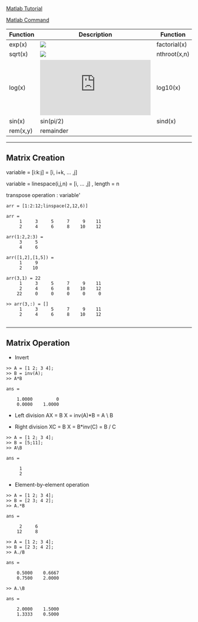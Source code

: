 

[Matlab Tutorial](https://www.tutorialspoint.com/matlab/index.htm)

[Matlab Command](https://www.tutorialspoint.com/matlab/matlab_commands.htm)


| Function  | Description | Function  | Description |
|---|-----|---|-----|
| exp(x) | ![](https://latex.codecogs.com/gif.latex?e^x) | factorial(x) | x! |
| sqrt(x) | ![](https://latex.codecogs.com/gif.latex?\sqrt{x}) | nthroot(x,n) | ![](https://latex.codecogs.com/gif.latex?\sqrt[n]{x}) |
| log(x) | ![](https://latex.codecogs.com/gif.latex?lnx) | log10(x) | ![](https://latex.codecogs.com/gif.latex?log_{10}{x}) |
| sin(x) | sin(pi/2) | sind(x) | sind(90 |
| rem(x,y) | remainder | | | 

<hr>

## Matrix Creation

 
variable = [i:k:j]  = [i, i+k, ... ,j]


variable = linespace(i,j,n) = [i, ... ,j] , length = n



transpose operation : variable' 


```
arr = [1:2:12;linspace(2,12,6)]

arr = 
     1     3     5     7     9    11
     2     4     6     8    10    12 

arr(1:2,2:3) = 
     3     5
     4     6
     
arr([1,2],[1,5]) = 
     1     9
     2    10   
     
arr(3,1) = 22
     1     3     5     7     9    11
     2     4     6     8    10    12
    22     0     0     0     0     0
    
>> arr(3,:) = []
     1     3     5     7     9    11
     2     4     6     8    10    12
    
```

<hr>

## Matrix Operation

* Invert 
 
```
>> A = [1 2; 3 4];
>> B = inv(A);
>> A*B

ans =

    1.0000         0
    0.0000    1.0000
```

* Left division
AX = B
X = inv(A)*B = A \ B

* Right division
XC = B
X = B*inv(C) = B / C

```
>> A = [1 2; 3 4];
>> B = [5;11];
>> A\B

ans =

     1
     2
```

* Element-by-element operation

```
>> A = [1 2; 3 4];
>> B = [2 3; 4 2];
>> A.*B

ans =

     2     6
    12     8
```     
    
```
>> A = [1 2; 3 4];
>> B = [2 3; 4 2];
>> A./B

ans =

    0.5000    0.6667
    0.7500    2.0000

>> A.\B

ans =

    2.0000    1.5000
    1.3333    0.5000
``` 
